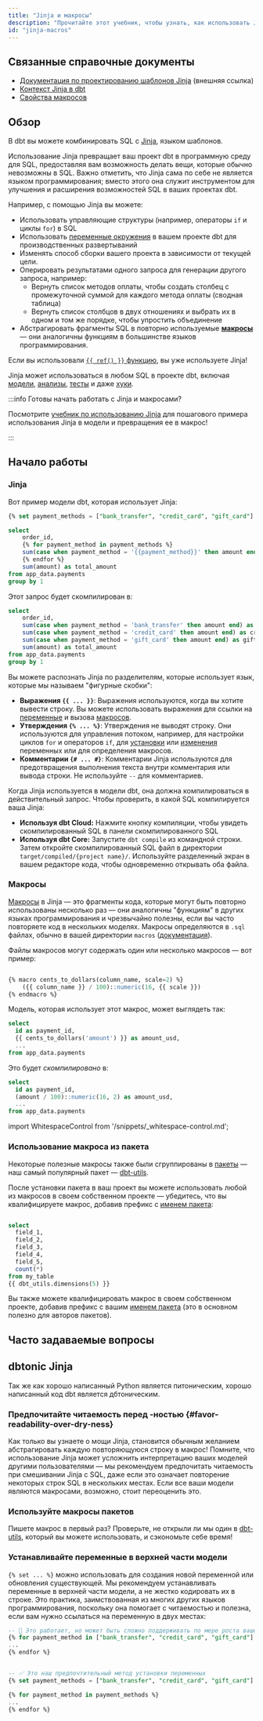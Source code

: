 ```yaml
---
title: "Jinja и макросы"
description: "Прочитайте этот учебник, чтобы узнать, как использовать Jinja и макросы при работе с dbt."
id: "jinja-macros"
---
```


## Связанные справочные документы
* [Документация по проектированию шаблонов Jinja](https://jinja.palletsprojects.com/page/templates/) (внешняя ссылка)
* [Контекст Jinja в dbt](/reference/dbt-jinja-functions)
* [Свойства макросов](/reference/macro-properties)

## Обзор
В dbt вы можете комбинировать SQL с [Jinja](https://jinja.palletsprojects.com), языком шаблонов.

Использование Jinja превращает ваш проект dbt в программную среду для SQL, предоставляя вам возможность делать вещи, которые обычно невозможны в SQL. Важно отметить, что Jinja сама по себе не является языком программирования; вместо этого она служит инструментом для улучшения и расширения возможностей SQL в ваших проектах dbt.

Например, с помощью Jinja вы можете:
* Использовать управляющие структуры (например, операторы `if` и циклы `for`) в SQL
* Использовать [переменные окружения](/reference/dbt-jinja-functions/env_var) в вашем проекте dbt для производственных развертываний
* Изменять способ сборки вашего проекта в зависимости от текущей цели.
* Оперировать результатами одного запроса для генерации другого запроса, например:
  * Вернуть список методов оплаты, чтобы создать столбец с промежуточной суммой для каждого метода оплаты (сводная таблица)
  * Вернуть список столбцов в двух отношениях и выбрать их в одном и том же порядке, чтобы упростить объединение
* Абстрагировать фрагменты SQL в повторно используемые [**макросы**](#macros) — они аналогичны функциям в большинстве языков программирования.

Если вы использовали [`{{ ref() }}` функцию](/reference/dbt-jinja-functions/ref), вы уже используете Jinja!

Jinja может использоваться в любом SQL в проекте dbt, включая [модели](/docs/build/sql-models), [анализы](/docs/build/analyses), [тесты](/docs/build/data-tests) и даже [хуки](/docs/build/hooks-operations).

:::info Готовы начать работать с Jinja и макросами?

Посмотрите [учебник по использованию Jinja](/guides/using-jinja) для пошагового примера использования Jinja в модели и превращения ее в макрос!

:::

## Начало работы
### Jinja
Вот пример модели dbt, которая использует Jinja:

<File name='/models/order_payment_method_amounts.sql'>

```sql
{% set payment_methods = ["bank_transfer", "credit_card", "gift_card"] %}

select
    order_id,
    {% for payment_method in payment_methods %}
    sum(case when payment_method = '{{payment_method}}' then amount end) as {{payment_method}}_amount,
    {% endfor %}
    sum(amount) as total_amount
from app_data.payments
group by 1
```

</File>

Этот запрос будет скомпилирован в:

<File name='/models/order_payment_method_amounts.sql'>

```sql
select
    order_id,
    sum(case when payment_method = 'bank_transfer' then amount end) as bank_transfer_amount,
    sum(case when payment_method = 'credit_card' then amount end) as credit_card_amount,
    sum(case when payment_method = 'gift_card' then amount end) as gift_card_amount,
    sum(amount) as total_amount
from app_data.payments
group by 1
```

</File>

Вы можете распознать Jinja по разделителям, которые использует язык, которые мы называем "фигурные скобки":
- **Выражения `{{ ... }}`**: Выражения используются, когда вы хотите вывести строку. Вы можете использовать выражения для ссылки на [переменные](/reference/dbt-jinja-functions/var) и вызова [макросов](/docs/build/jinja-macros#macros).
- **Утверждения `{% ... %}`**: Утверждения не выводят строку. Они используются для управления потоком, например, для настройки циклов `for` и операторов `if`, для [установки](https://jinja.palletsprojects.com/en/3.1.x/templates/#assignments) или [изменения](https://jinja.palletsprojects.com/en/3.1.x/templates/#expression-statement) переменных или для определения макросов.
- **Комментарии `{# ... #}`**: Комментарии Jinja используются для предотвращения выполнения текста внутри комментария или вывода строки. Не используйте `--` для комментариев.

Когда Jinja используется в модели dbt, она должна компилироваться в действительный запрос. Чтобы проверить, в какой SQL компилируется ваша Jinja:
* **Используя dbt Cloud:** Нажмите кнопку компиляции, чтобы увидеть скомпилированный SQL в панели скомпилированного SQL
* **Используя dbt Core:** Запустите `dbt compile` из командной строки. Затем откройте скомпилированный SQL файл в директории `target/compiled/{project name}/`. Используйте разделенный экран в вашем редакторе кода, чтобы одновременно открывать оба файла.

### Макросы
[Макросы](/docs/build/jinja-macros) в Jinja — это фрагменты кода, которые могут быть повторно использованы несколько раз — они аналогичны "функциям" в других языках программирования и чрезвычайно полезны, если вы часто повторяете код в нескольких моделях. Макросы определяются в `.sql` файлах, обычно в вашей директории `macros` ([документация](/reference/project-configs/macro-paths)).

Файлы макросов могут содержать один или несколько макросов — вот пример:

<File name='macros/cents_to_dollars.sql'>

```sql

{% macro cents_to_dollars(column_name, scale=2) %}
    ({{ column_name }} / 100)::numeric(16, {{ scale }})
{% endmacro %}

```

</File>

Модель, которая использует этот макрос, может выглядеть так:

<File name='models/stg_payments.sql'>

```sql
select
  id as payment_id,
  {{ cents_to_dollars('amount') }} as amount_usd,
  ...
from app_data.payments

```

</File>

Это будет _скомпилировано_ в:

<File name='target/compiled/models/stg_payments.sql'>

```sql
select
  id as payment_id,
  (amount / 100)::numeric(16, 2) as amount_usd,
  ...
from app_data.payments
```

</File>

import WhitespaceControl from '/snippets/_whitespace-control.md';

<WhitespaceControl/>

### Использование макроса из пакета
Некоторые полезные макросы также были сгруппированы в [пакеты](/docs/build/packages) — наш самый популярный пакет — [dbt-utils](https://hub.getdbt.com/dbt-labs/dbt_utils/latest/).

После установки пакета в ваш проект вы можете использовать любой из макросов в своем собственном проекте — убедитесь, что вы квалифицируете макрос, добавив префикс с [именем пакета](/reference/dbt-jinja-functions/project_name):

```sql

select
  field_1,
  field_2,
  field_3,
  field_4,
  field_5,
  count(*)
from my_table
{{ dbt_utils.dimensions(5) }}

```

Вы также можете квалифицировать макрос в своем собственном проекте, добавив префикс с вашим [именем пакета](/reference/dbt-jinja-functions/project_name) (это в основном полезно для авторов пакетов).

## Часто задаваемые вопросы

<FAQ path="Accounts/dbt-specific-jinja" />
<FAQ path="Jinja/which-jinja-docs" />
<FAQ path="Jinja/quoting-column-names" />
<FAQ path="Jinja/jinja-whitespace" />
<FAQ path="Project/debugging-jinja" />
<FAQ path="Docs/documenting-macros" />
<FAQ path="Project/why-so-many-macros" />

## dbtonic Jinja

Так же как хорошо написанный Python является питоническим, хорошо написанный код dbt является дбтоническим.

### Предпочитайте читаемость перед <Term id="dry" />-ностью {#favor-readability-over-dry-ness}

Как только вы узнаете о мощи Jinja, становится обычным желанием абстрагировать каждую повторяющуюся строку в макрос! Помните, что использование Jinja может усложнить интерпретацию ваших моделей другими пользователями — мы рекомендуем предпочитать читаемость при смешивании Jinja с SQL, даже если это означает повторение некоторых строк SQL в нескольких местах. Если все ваши модели являются макросами, возможно, стоит переоценить это.

### Используйте макросы пакетов
Пишете макрос в первый раз? Проверьте, не открыли ли мы один в [dbt-utils](https://hub.getdbt.com/dbt-labs/dbt_utils/latest/), который вы можете использовать, и сэкономьте себе время!

### Устанавливайте переменные в верхней части модели
`{% set ... %}` можно использовать для создания новой переменной или обновления существующей. Мы рекомендуем устанавливать переменные в верхней части модели, а не жестко кодировать их в строке. Это практика, заимствованная из многих других языков программирования, поскольку она помогает с читаемостью и полезна, если вам нужно ссылаться на переменную в двух местах:

```sql
-- 🙅 Это работает, но может быть сложно поддерживать по мере роста вашего кода
{% for payment_method in ["bank_transfer", "credit_card", "gift_card"] %}
...
{% endfor %}


-- ✅ Это наш предпочтительный метод установки переменных
{% set payment_methods = ["bank_transfer", "credit_card", "gift_card"] %}

{% for payment_method in payment_methods %}
...
{% endfor %}
```

<Snippet path="discourse-help-feed-header" />
<DiscourseHelpFeed tags="wee"/>